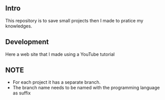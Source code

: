 ## Intro

This repository is to save small projects then I made to pratice my knowledges.

## Development

Here a web site that I made using a YouTube tutorial

## NOTE

- For each project it has a separate branch.
- The branch name needs to be named with the programming language as suffix